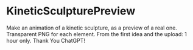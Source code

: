 # KineticSculpturePreview
Make an animation of a kinetic sculpture, as a preview of a real one. 
Transparent PNG for each element.
From the first idea and the upload: 1 hour only. Thank You ChatGPT!
